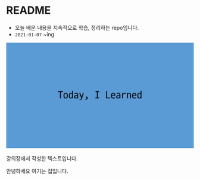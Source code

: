 # README

- 오늘 배운 내용을 지속적으로 학습, 정리하는 repo입니다.
- `2021-01-07` ~ing



![img](README.assets/img.png)



강의장에서 작성한 텍스트입니다.

안녕하세요 여기는 집입니다.